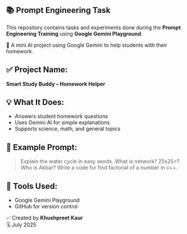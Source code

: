## 📚 Prompt Engineering Task

This repository contains tasks and experiments done during the **Prompt Engineering Training** using **Google Gemini Playground**.

📘 A mini AI project using Google Gemini to help students with their homework.


## ✅ Project Name:
**Smart Study Buddy – Homework Helper**

## 💡 What It Does:
- Answers student homework questions
- Uses Gemini AI for simple explanations
- Supports science, math, and general topics

## 🧪 Example Prompt:
> Explain the water cycle in easy words.
> What is network?
> 25x25=?
> Who is Akbar?
> Write a code for find factorial of a number in c++.

## 🎯 Tools Used:
- Google Gemini Playground
- GitHub for version control

✅ Created by **Khushpreet Kaur**  
🗓️ July 2025
